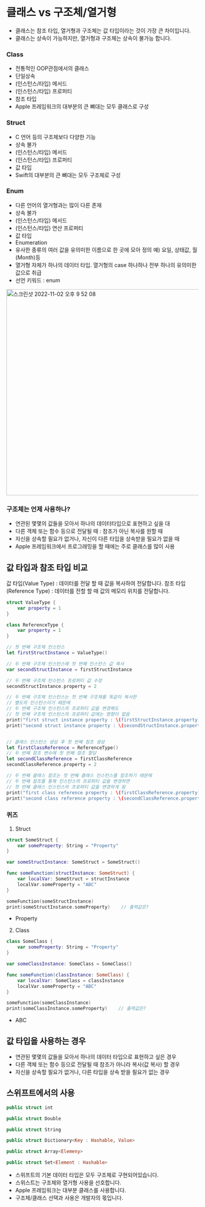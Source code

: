 # 클래스 vs 구조체/열거형
- 클래스는 참조 타입, 열거형과 구조체는 값 타입이라는 것이 가장 큰 차이입니다.
- 클래스는 상속이 가능하지만, 열거형과 구조체는 상속이 불가능 합니다.

### Class
- 전통적인 OOP관점에서의 클래스
- 단일상속
- (인스턴스/타입) 메서드
- (인스턴스/타입) 프로퍼티
- 참조 타입
- Apple 프레임워크의 대부분의 큰 뼈대는 모두 클래스로 구성

### Struct
- C 언어 등의 구조체보다 다양한 기능
- 상속 불가
- (인스턴스/타입) 메서드
- (인스턴스/타입) 프로퍼티
- 값 타입
- Swift의 대부분의 큰 뼈대는 모두 구조체로 구성

### Enum
- 다른 언어의 열거형과는 많이 다른 존재
- 상속 불가
- (인스턴스/타입) 메서드
- (인스턴스/타입) 연산 프로퍼티
- 값 타입
- Enumeration
- 유사한 종류의 여러 값을 유의미한 이름으로 한 곳에 모아 정의
    예) 요일, 상태값, 월(Month)등
- 열거형 자체가 하나의 데이터 타입. 열거형의 case 하나하나 전부 하나의 유의미한 값으로 취급
- 선언 키워드 : enum

<img width="541" alt="스크린샷 2022-11-02 오후 9 52 08" src="https://user-images.githubusercontent.com/87136217/199495804-b481b72f-5d3a-432f-9f1b-f3d313adf4b9.png">

### 구조체는 언제 사용하나?
- 연관된 몇몇의 값들을 모아서 하나의 데이터타입으로 표현하고 싶을 대
- 다른 객체 또는 함수 등으로 전달될 때 : 참조가 아닌 복사를 원할 때
- 자신을 상속할 필요가 없거나, 자신이 다른 타입을 상속받을 필요가 없을 때
- Apple 프레임워크에서 프로그래밍을 할 때에는 주로 클래스를 많이 사용


## 값 타입과 참조 타입 비교

값 타입(Value Type) : 데이터를 전달 할 때 값을 복사하여 전달합니다.
참조 타입(Reference Type) : 데이터를 전할 할 때 값의 메모리 위치를 전달합니다.
```swift
struct ValueType {
    var property = 1
}

class ReferenceType {
    var property = 1
}

// 첫 번째 구조체 인스턴스
let firstStructInstance = ValueType()

// 두 번째 구조체 인스턴스에 첫 번째 인스턴스 값 복사
var secondStructInstance = firstStructInstance

// 두 번째 구조체 인스턴스 프로퍼티 값 수정
secondStructInstance.property = 2

// 두 번째 구조체 인스턴스는 첫 번째 구조체를 똑같이 복사한 
// 별도의 인스턴스이기 때문에 
// 두 번째 구조체 인스턴스의 프로퍼티 값을 변경해도
// 첫 번째 구조체 인스턴스의 프로퍼티 값에는 영향이 없음
print("first struct instance property : \(firstStructInstance.property)")    // 1
print("second struct instance property : \(secondStructInstance.property)")  // 2


// 클래스 인스턴스 생성 후 첫 번째 참조 생성
let firstClassReference = ReferenceType()
// 두 번째 참조 변수에 첫 번째 참조 할당
let secondClassReference = firstClassReference
secondClassReference.property = 2

// 두 번째 클래스 참조는 첫 번째 클래스 인스턴스를 참조하기 때문에
// 두 번째 참조를 통해 인스턴스의 프로퍼티 값을 변경하면
// 첫 번째 클래스 인스턴스의 프로퍼티 값을 변경하게 됨
print("first class reference property : \(firstClassReference.property)")    // 2
print("second class reference property : \(secondClassReference.property)")  // 2
```
### 퀴즈
1. Struct
```swift
struct SomeStruct {
    var someProperty: String = "Property"
}

var someStructInstance: SomeStruct = SomeStruct()

func someFunction(structInstance: SomeStruct) {
    var localVar: SomeStruct = structInstance
    localVar.someProperty = "ABC"
}

someFunction(someStructInstance)
print(someStructInstance.someProperty)    // 출력값은?
```
- Property

2. Class
```swift
class SomeClass {
    var someProperty: String = "Property"
}

var someClassInstance: SomeClass = SomeClass()

func someFunction(classInstance: SomeClass) {
    var localVar: SomeClass = classInstance
    localVar.someProperty = "ABC"
}

someFunction(someClassInstance)
print(someClassInstance.someProperty)    // 출력값은?
```
- ABC

## 값 타입을 사용하는 경우

- 연관된 몇몇의 값들을 모아서 하나의 데이터 타입으로 표현하고 싶은 경우
- 다른 객체 또는 함수 등으로 전달될 때 참조가 아니라 복사(값 복사) 할 경우
- 자신을 상속할 필요가 없거나, 다른 타입을 상속 받을 필요가 없는 경우


## 스위프트에서의 사용
```swift
public struct int

public struct Double

public struct String

public struct Dictionary<Key : Hashable, Value>

public struct Array<Elemeny>

public struct Set<Element : Hashable>

```
- 스위프트의 기본 데이터 타입은 모두 구조체로 구현되어있습니다.
- 스위스트는 구조체와 열거형 사용을 선호합니다.
- Apple 프레임워크는 대부분 클래스를 사용합니다.
- 구조체/클래스 선택과 사용은 개발자의 몫입니다.